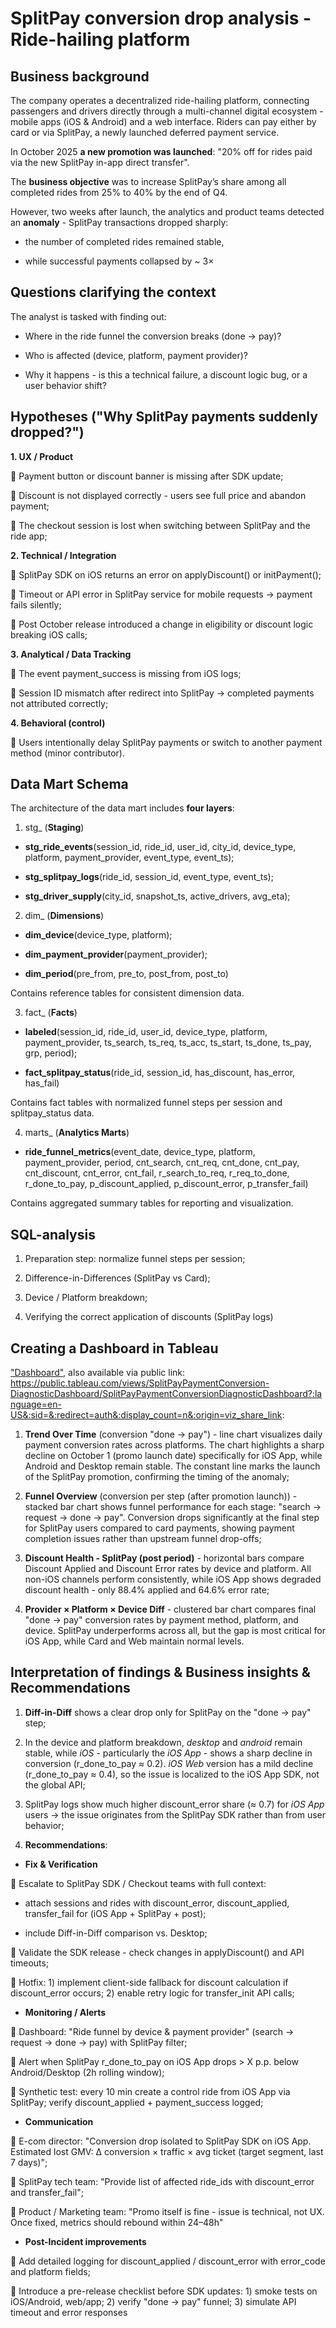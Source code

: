 # SplitPay conversion drop analysis - Ride-hailing platform

## Business background

The company operates a decentralized ride-hailing platform, connecting passengers and drivers directly through a multi-channel digital ecosystem - mobile apps (iOS & Android) and a web interface. Riders can pay either by card or via SplitPay, a newly launched deferred payment service.

In October 2025 **a new promotion was launched**: "20% off for rides paid via the new SplitPay in-app direct transfer".

The **business objective** was to increase SplitPay’s share among all completed rides from 25% to 40% by the end of Q4.

However, two weeks after launch, the analytics and product teams detected an **anomaly** - SplitPay transactions dropped sharply:

- the number of completed rides remained stable,

- while successful payments collapsed by ~ 3×

## Questions clarifying the context

The analyst is tasked with finding out:

- Where in the ride funnel the conversion breaks (done → pay)?

- Who is affected (device, platform, payment provider)?

- Why it happens - is this a technical failure, a discount logic bug, or a user behavior shift?

## Hypotheses ("Why SplitPay payments suddenly dropped?")

**1. UX / Product**

📌 Payment button or discount banner is missing after SDK update;

📌 Discount is not displayed correctly - users see full price and abandon payment;

📌 The checkout session is lost when switching between SplitPay and the ride app;

**2. Technical / Integration**

📌 SplitPay SDK on iOS returns an error on applyDiscount() or initPayment();

📌 Timeout or API error in SplitPay service for mobile requests → payment fails silently;

📌 Post October release introduced a change in eligibility or discount logic breaking iOS calls;

**3. Analytical / Data Tracking**

📌 The event payment_success is missing from iOS logs;

📌 Session ID mismatch after redirect into SplitPay → completed payments not attributed correctly;

**4. Behavioral (control)**

📌 Users intentionally delay SplitPay payments or switch to another payment method (minor contributor).

## Data Mart Schema

The architecture of the data mart includes **four layers**:

1. stg_ (**Staging**)

- **stg_ride_events**(session_id, ride_id, user_id, city_id, device_type, platform, payment_provider, event_type, event_ts);

- **stg_splitpay_logs**(ride_id, session_id, event_type, event_ts);

- **stg_driver_supply**(city_id, snapshot_ts, active_drivers, avg_eta);

2. dim_ (**Dimensions**)

- **dim_device**(device_type, platform);

- **dim_payment_provider**(payment_provider);

- **dim_period**(pre_from, pre_to, post_from, post_to)

Contains reference tables for consistent dimension data.

3. fact_ (**Facts**)

- **labeled**(session_id, ride_id, user_id, device_type, platform, payment_provider, ts_search, ts_req, ts_acc, ts_start, ts_done, ts_pay, grp, period);

- **fact_splitpay_status**(ride_id, session_id, has_discount, has_error, has_fail)

Contains fact tables with normalized funnel steps per session and splitpay_status data.

4. marts_ (**Analytics Marts**)

- **ride_funnel_metrics**(event_date, device_type, platform, payment_provider, period, cnt_search, cnt_req, cnt_done, cnt_pay, cnt_discount, cnt_error, cnt_fail, r_search_to_req, r_req_to_done, r_done_to_pay, p_discount_applied, p_discount_error, p_transfer_fail)

Contains aggregated summary tables for reporting and visualization.

## SQL-analysis

1) Preparation step: normalize funnel steps per session;

2) Difference-in-Differences (SplitPay vs Card);

3) Device / Platform breakdown;

4) Verifying the correct application of discounts (SplitPay logs)

## Creating a Dashboard in Tableau 

["Dashboard"](tableau/dashboard.pdf), also available via public link: https://public.tableau.com/views/SplitPayPaymentConversion-DiagnosticDashboard/SplitPayPaymentConversionDiagnosticDashboard?:language=en-US&:sid=&:redirect=auth&:display_count=n&:origin=viz_share_link:

1) **Trend Over Time** (conversion "done → pay") - line chart visualizes daily payment conversion rates across platforms. The chart highlights a sharp decline on October 1 (promo launch date) specifically for iOS App, while Android and Desktop remain stable. The constant line marks the launch of the SplitPay promotion, confirming the timing of the anomaly;

2) **Funnel Overview** (conversion per step (after promotion launch)) - stacked bar chart shows funnel performance for each stage: "search → request → done → pay". Conversion drops significantly at the final step for SplitPay users compared to card payments, showing payment completion issues rather than upstream funnel drop-offs;

3) **Discount Health - SplitPay (post period)** - horizontal bars compare Discount Applied and Discount Error rates by device and platform. All non-iOS channels perform consistently, while iOS App shows degraded discount health - only 88.4% applied and 64.6% error rate;

4) **Provider × Platform × Device Diff** - clustered bar chart compares final "done → pay" conversion rates by payment method, platform, and device. SplitPay underperforms across all, but the gap is most critical for iOS App, while Card and Web maintain normal levels.

## Interpretation of findings & Business insights & Recommendations

1) **Diff-in-Diff** shows a clear drop only for SplitPay on the "done → pay" step;

2) In the device and platform breakdown, *desktop* and *android* remain stable, while *iOS* - particularly the *iOS App* - shows a sharp decline in conversion (r_done_to_pay ≈ 0.2). *iOS Web* version has a mild decline (r_done_to_pay ≈ 0.4), so the issue is localized to the iOS App SDK, not the global API;

3) SplitPay logs show much higher discount_error share (≈ 0.7) for *iOS App* users → the issue originates from the SplitPay SDK rather than from user behavior;

4) **Recommendations**:

- **Fix & Verification**

📌 Escalate to SplitPay SDK / Checkout teams with full context:

- attach sessions and rides with discount_error, discount_applied, transfer_fail for (iOS App + SplitPay + post);

- include Diff-in-Diff comparison vs. Desktop;

📌 Validate the SDK release - check changes in applyDiscount() and API timeouts;

📌 Hotfix: 1) implement client-side fallback for discount calculation if discount_error occurs; 2) enable retry logic for transfer_init API calls;

- **Monitoring / Alerts**

📌 Dashboard: "Ride funnel by device & payment provider" (search → request → done → pay) with SplitPay filter;

📌 Alert when SplitPay r_done_to_pay on iOS App drops > X p.p. below Android/Desktop (2h rolling window);

📌 Synthetic test: every 10 min create a control ride from iOS App via SplitPay; verify discount_applied + payment_success logged;

- **Communication**

📌 E-com director: "Conversion drop isolated to SplitPay SDK on iOS App. Estimated lost GMV: Δ conversion × traffic × avg ticket (target segment, last 7 days)";

📌 SplitPay tech team: "Provide list of affected ride_ids with discount_error and transfer_fail";

📌 Product / Marketing team: "Promo itself is fine - issue is technical, not UX. Once fixed, metrics should rebound within 24–48h"

- **Post-Incident improvements**

📌 Add detailed logging for discount_applied / discount_error with error_code and platform fields;

📌 Introduce a pre-release checklist before SDK updates: 1) smoke tests on iOS/Android, web/app; 2) verify "done → pay" funnel; 3) simulate API timeout and error responses 
